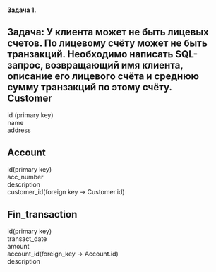 #### Задача 1. 

Задача: У клиента может не быть лицевых счетов. По лицевому счёту может не быть транзакций. Необходимо написать SQL-запрос, возвращающий имя клиента, описание его лицевого счёта и среднюю сумму транзакций по этому счёту.  
Customer  
---------  
id (primary key)  
name  
address  
  
Account  
---------  
id(primary key)  
acc_number  
description  
customer_id(foreign key -> Customer.id)  
  
Fin_transaction  
---------------  
id(primary key)  
transact_date  
amount  
account_id(foreign_key -> Account.id)  
description
